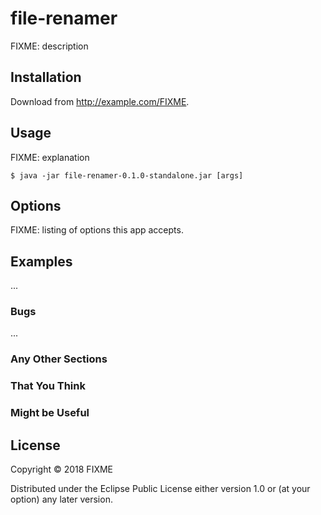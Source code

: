 # file-renamer

FIXME: description

## Installation

Download from http://example.com/FIXME.

## Usage

FIXME: explanation

    $ java -jar file-renamer-0.1.0-standalone.jar [args]

## Options

FIXME: listing of options this app accepts.

## Examples

...

### Bugs

...

### Any Other Sections
### That You Think
### Might be Useful

## License

Copyright © 2018 FIXME

Distributed under the Eclipse Public License either version 1.0 or (at
your option) any later version.
